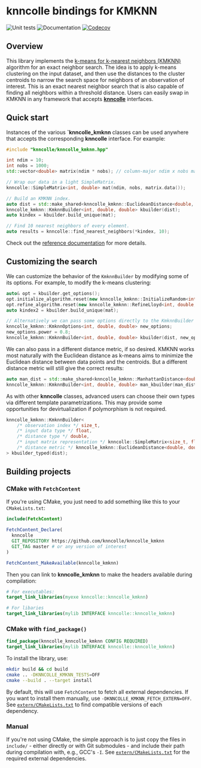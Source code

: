 # knncolle bindings for KMKNN

![Unit tests](https://github.com/knncolle/knncolle_kmknn/actions/workflows/run-tests.yaml/badge.svg)
![Documentation](https://github.com/knncolle/knncolle_kmknn/actions/workflows/doxygenate.yaml/badge.svg)
[![Codecov](https://codecov.io/gh/knncolle/knncolle_kmknn/branch/master/graph/badge.svg)](https://codecov.io/gh/knncolle/knncolle_kmknn)

## Overview

This library implements the [k-means for k-nearest neighbors (KMKNN)](https://doi.org/10.1109/IJCNN.2011.6033373) algorithm for an exact neighbor search.
The idea is to apply k-means clustering on the input dataset, and then use the distances to the cluster centroids to narrow the search space for neighbors of an observation of interest.
This is an exact nearest neighbor search that is also capable of finding all neighbors within a threshold distance.
Users can easily swap in KMKNN in any framework that accepts [**knncolle**](https://github.com/knncolle/knncolle) interfaces.

## Quick start

Instances of the various **`knncolle_kmknn** classes can be used anywhere that accepts the corresponding **knncolle** interface.
For example:

```cpp
#include "knncolle/knncolle_kmknn.hpp"

int ndim = 10;
int nobs = 1000;
std::vector<double> matrix(ndim * nobs); // column-major ndim x nobs matrix.

// Wrap our data in a light SimpleMatrix.
knncolle::SimpleMatrix<int, double> mat(ndim, nobs, matrix.data());

// Build an KMKNN index. 
auto dist = std::make_shared<knncolle_kmknn::EuclideanDistance<double, double> >();
knncolle_kmknn::KmknnBuilder<int, double, double> kbuilder(dist);
auto kindex = kbuilder.build_unique(mat);

// Find 10 nearest neighbors of every element.
auto results = knncolle::find_nearest_neighbors(*kindex, 10); 
```

Check out the [reference documentation](https://knncolle.github.io/knncolle_kmknn/) for more details.

## Customizing the search

We can customize the behavior of the `KmknnBuilder` by modifying some of its options.
For example, to modify the k-means clustering:

```cpp
auto& opt = kbuilder.get_options();
opt.initialize_algorithm.reset(new knncolle_kmknn::InitializeRandom<int, double, double>);
opt.refine_algorithm.reset(new knncolle_kmknn::RefineLloyd<int, double, double>);
auto kindex2 = kbuilder.build_unique(mat);

// Alternatively we can pass some options directly to the KmknnBuilder's constructor.
knncolle_kmknn::KmknnOptions<int, double, double> new_options;
new_options.power = 0.8;
knncolle_kmknn::KmknnBuilder<int, double, double> kbuilder(dist, new_options);
```

We can also pass in a different distance metric, if so desired.
KMKNN works most naturally with the Euclidean distance as k-means aims to minimize the Euclidean distance between data points and the centroids.
But a different distance metric will still give the correct results:

```cpp
auto man_dist = std::make_shared<knncolle_kmknn::ManhattanDistance<double, double> >();
knncolle_kmknn::KmknnBuilder<int, double, double> man_kbuilder(man_dist);
```

As with other **knncolle** classes, advanced users can choose their own types via different template parametrizations.
This may provide some opportunities for devirtualization if polymorphism is not required.

```cpp
knncolle_kmknn::KmknnBuilder<
    /* observation index */ size_t,
    /* input data type */ float,
    /* distance type */ double,
    /* input matrix representation */ knncolle::SimpleMatrix<size_t, float>,
    /* distance metric */ knncolle_kmknn::EuclideanDistance<double, double>
> kbuilder_typed(dist);
```

## Building projects 

### CMake with `FetchContent`

If you're using CMake, you just need to add something like this to your `CMakeLists.txt`:

```cmake
include(FetchContent)

FetchContent_Declare(
  knncolle
  GIT_REPOSITORY https://github.com/knncolle/knncolle_kmknn
  GIT_TAG master # or any version of interest
)

FetchContent_MakeAvailable(knncolle_kmknn)
```

Then you can link to **knncolle_kmknn** to make the headers available during compilation:

```cmake
# For executables:
target_link_libraries(myexe knncolle::knncolle_kmknn)

# For libaries
target_link_libraries(mylib INTERFACE knncolle::knncolle_kmknn)
```

### CMake with `find_package()`

```cmake
find_package(knncolle_knncolle_kmknn CONFIG REQUIRED)
target_link_libraries(mylib INTERFACE knncolle::knncolle_kmknn)
```

To install the library, use:

```sh
mkdir build && cd build
cmake .. -DKNNCOLLE_KMKNN_TESTS=OFF
cmake --build . --target install
```

By default, this will use `FetchContent` to fetch all external dependencies.
If you want to install them manually, use `-DKNNCOLLE_KMKNN_FETCH_EXTERN=OFF`.
See [`extern/CMakeLists.txt`](extern/CMakeLists.txt) to find compatible versions of each dependency.

### Manual

If you're not using CMake, the simple approach is to just copy the files in `include/` - either directly or with Git submodules - and include their path during compilation with, e.g., GCC's `-I`.
See [`extern/CMakeLists.txt`](extern/CMakeLists.txt) for the required external dependencies.
